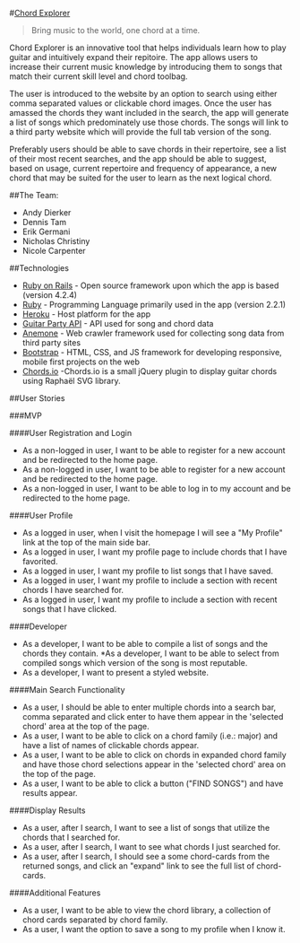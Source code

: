 #[Chord Explorer](#)

> Bring music to the world, one chord at a time.

Chord Explorer is an innovative tool that helps individuals learn how to play guitar and intuitively expand their repitoire. The app allows users to increase their current music knowledge by introducing them to songs that match their current skill level and chord toolbag.

The user is introduced to the website by an option to search using either comma separated values or clickable chord images. Once the user has amassed the chords they want included in the search, the app will generate a list of songs which predominately use those chords. The songs will link to a third party website which will provide the full tab version of the song.

Preferably users should be able to save chords in their repertoire, see a list of their most recent searches, and the app should be able to suggest, based on usage, current repertoire and frequency of appearance, a new chord that may be suited for the user to learn as the next logical chord.

##The Team:

* Andy Dierker
* Dennis Tam
* Erik Germani
* Nicholas Christiny
* Nicole Carpenter

##Technologies

* [Ruby on Rails](http://rubyonrails.org/) - Open source framework upon which the app is based (version 4.2.4)
* [Ruby](http://rubyonrails.org/) - Programming Language primarily used in the app (version 2.2.1)
* [Heroku](www.heroku.com) - Host platform for the app
* [Guitar Party API](http://www.guitarparty.com/developers/) - API used for song and chord data
* [Anemone](https://github.com/chriskite/anemone) - Web crawler framework used for collecting song data from third party sites
* [Bootstrap](http://getbootstrap.com/) - HTML, CSS, and JS framework for developing responsive, mobile first projects on the web
* [Chords.io](https://github.com/guitarparty/chords.io) -Chords.io is a small jQuery plugin to display guitar chords using Raphaël SVG library.

##User Stories

###MVP

####User Registration and Login
* As a non-logged in user, I want to be able to register for a new account and be redirected to the home page.
* As a non-logged in user, I want to be able to register for a new account and be redirected to the home page.
* As a non-logged in user, I want to be able to log in to my account and be redirected to the home page.

####User Profile
* As a logged in user, when I visit the homepage I will see a "My Profile" link at the top of the main side bar.
* As a logged in user, I want my profile page to include chords that I have favorited.
* As a logged in user, I want my profile to list songs that I have saved.
* As a logged in user, I want my profile to include a section with recent chords I have searched for.
* As a logged in user, I want my profile to include a section with recent songs that I have clicked.

####Developer
* As a developer, I want to be able to compile a list of songs and the chords they contain.
*As a developer, I want to be able to select from compiled songs which version of the song is most reputable.
* As a developer, I want to present a styled website.

####Main Search Functionality
* As a user, I should be able to enter multiple chords into a search bar, comma separated and click enter to have them appear in the 'selected chord' area at the top of the page.
* As a user, I want to be able to click on a chord family (i.e.: major) and have a list of names of clickable chords appear.
* As a user, I want to be able to click on chords in expanded chord family and have those chord selections appear in the 'selected chord' area on the top of the page.
* As a user, I want to be able to click a button ("FIND SONGS") and have results appear.

####Display Results
* As a user, after I search, I want to see a list of songs that utilize the chords that I searched for.
* As a user, after I search, I want to see what chords I just searched for.
* As a user, after I search, I should see a some chord-cards from the returned songs, and click an "expand" link to see the full list of chord-cards.

####Additional Features
* As a user, I want to be able to view the chord library, a collection of chord cards separated by chord family.
* As a user, I want the option to save a song to my profile when I know it.

